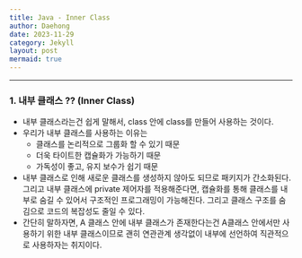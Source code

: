 ```yaml
---
title: Java - Inner Class
author: Daehong
date: 2023-11-29
category: Jekyll
layout: post
mermaid: true
---
```


<hr>

### 1. 내부 클래스 ?? (Inner Class)
* 내부 클래스라는건 쉽게 말해서, class 안에 class를 만들어 사용하는 것이다.
* 우리가 내부 클래스를 사용하는 이유는
	* 클래스를 논리적으로 그룹화 할 수 있기 때문
	* 더욱 타이트한 캡슐화가 가능하기 때문
	* 가독성이 좋고, 유지 보수가 쉽기 때문
* 내부 클래스로 인해 새로운 클래스를 생성하지 않아도 되므로 패키지가 간소화된다. 그리고 내부 클래스에 private 제어자를 적용해준다면, 캡슐화를 통해 클래스를 내부로 숨길 수 있어서 구조적인 프로그래밍이 가능해진다. 그리고 클래스 구조를 숨김으로 코드의 복잡성도 줄일 수 있다.
* 간단히 말하자면, A 클래스 안에 내부 클래스가 존재한다는건 A클래스 안에서만 사용하기 위한 내부 클래스이므로 괜히 연관관계 생각없이 내부에 선언하여 직관적으로 사용하자는 취지이다.

<br>
<br>
<br>
<br>
<br>